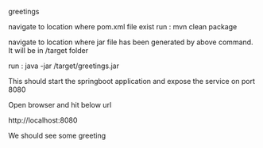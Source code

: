 greetings

navigate to location where pom.xml file exist
run : mvn clean package

navigate to location where jar file has been generated by above command. It will be in /target folder

run : java -jar /target/greetings.jar

This should start the springboot application and expose the service on port 8080

Open browser and hit below url 

http://localhost:8080

We should see some greeting